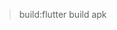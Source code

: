 <!--
 * @Author: 18855190718 1491579574@qq.com
 * @Date: 2023-06-03 14:11:35
 * @LastEditors: 18855190718 1491579574@qq.com
 * @LastEditTime: 2023-06-18 15:42:11
 * @FilePath: \study_bug\README.md
 * @Description: Email:1491579574@qq.com
 * QQ:1491579574
 * Copyright (c) 2023 by ${git_name_email}, All Rights Reserved. 
-->
> build:flutter build apk